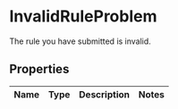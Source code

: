 

# InvalidRuleProblem

The rule you have submitted is invalid.

## Properties

Name | Type | Description | Notes
------------ | ------------- | ------------- | -------------



